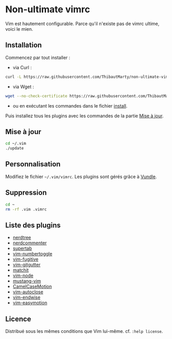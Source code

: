 # Non-ultimate vimrc

Vim est hautement configurable. Parce qu'il n'existe pas de vimrc ultime, voici le mien.

## Installation

Commencez par tout installer :
* via Curl :

```bash
curl -L https://raw.githubusercontent.com/ThibautMarty/non-ultimate-vimrc/master/install | sh
```

* via Wget :

```bash
wget --no-check-certificate https://raw.githubusercontent.com/ThibautMarty/non-ultimate-vimrc/master/install -O - | sh
```

* ou en exécutant les commandes dans le fichier [install](install).

Puis installez tous les plugins avec les commandes de la partie [Mise à jour](#user-content-mise-à-jour).

## Mise à jour

```bash
cd ~/.vim
./update
```

## Personnalisation

Modifiez le fichier `~/.vim/vimrc`. Les plugins sont gérés grâce à [Vundle](https://github.com/gmarik/Vundle.vim).

## Suppression

```bash
cd ~
rm -rf .vim .vimrc
```

## Liste des plugins

* [nerdtree](https://github.com/scrooloose/nerdtree)
* [nerdcommenter](https://github.com/scrooloose/nerdcommenter)
* [supertab](https://github.com/ervandew/supertab)
* [vim-numbertoggle](https://github.com/jeffkreeftmeijer/vim-numbertoggle)
* [vim-fugitive](https://github.com/tpope/vim-fugitive)
* [vim-gitgutter](https://github.com/airblade/vim-gitgutter)
* [matchit](https://github.com/tmhedberg/matchit)
* [vim-node](https://github.com/moll/vim-node)
* [mustang-vim](https://github.com/croaker/mustang-vim)
* [CamelCaseMotion](https://github.com/bkad/CamelCaseMotion)
* [vim-autoclose](https://github.com/Townk/vim-autoclose)
* [vim-endwise](https://github.com/tpope/vim-endwise)
* [vim-easymotion](https://github.com/Lokaltog/vim-easymotion)

## Licence

Distribué sous les mêmes conditions que Vim lui-même.
cf. `:help license`.
